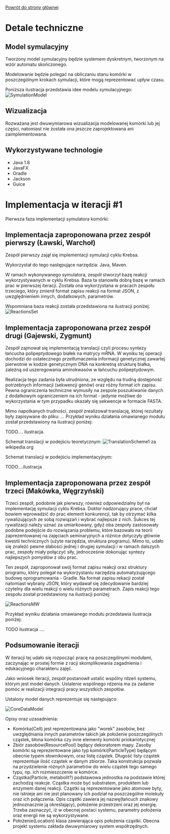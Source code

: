[Powrót do strony głównej](index)
# Detale techniczne

## Model symulacyjny

Tworzony model symulacyjny będzie systemem dyskretnym, tworzonym na wzór automatu skończonego.

Modelowanie będzie polegać na obliczaniu stanu komórki w poszczególnym krokach symulacji, które mogą reprezentować upływ czasu.

Poniższa ilustracja przedstawia idee modelu symulacyjnego:
![SymulationModel](img/ModelVisualization.jpg "SymulationModel")


## Wizualizacja

Rozważana jest dwuwymiarowa wizualizacja modelowanej komórki lub jej części, natomiast nie została ona jeszcze zaprojektowana ani zaimplementowana.


## Wykorzystywane technologie

- Java 1.8
- JavaFX
- Gradle
- Jackson
- Guice


# Implementacja w iteracji #1

Pierwsza faza implementacji symulatora komórki:

## Implementacja zaproponowana przez zespół pierwszy (Ławski, Warchoł)

Zespół pierwszy zajął się implementacji symulacji cyklu Krebsa. 

Wykorzystał do tego następujące narzędzia: Java, Maven. 

W ramach wykonywanego symulatora, zespół stworzył bazę reakcji wykorzystywanych w cyklu Krebsa. Baza ta stanowiła dobrą bazę w ramach prac w pierwszej iteracji. 
Została ona wykorzystana w pracach zespołu trzeciego, który zmienił format zapisu reakcji na format JSON, z uwzględnieniem innych, dodatkowych, parametrów.

Wspomniana baza reakcji została przedstawiona na ilustracji poniżej: 
![ReactionsSet](img/ReactionsSet.png "ReactionsSet")


## Implementacja zaproponowana przez zespół drugi (Gajewski, Zygmunt)

Zespół zajmował się implementacją translacji czyli procesu syntezy łańcucha polipeptydowego białek na matrycy mRNA. W wyniku tej operacji dochodzi do ostatecznego przetłumaczenia informacji genetycznej
zawartej pierwotnie w kodzie genetycznym DNA na konkretną strukturę białka, zależną od uszeregowania aminokwasów w łańcuchu polipeptydowym. 

Realizacja tego zadania była utrudniona, ze względu na trudną dostępność potrzebnych informacji (sekwencji genów) oraz różny format ich zapisu. 
Pewna ograniczenia techniczne wymusiły na zespole poszukiwanie danych z dodatkowym ograniczeniem na ich format - jedynie możliwe do wykorzystania w tym przypadku okazały się sekwencje w formacie FASTA. 

Mimo napotkanych trudności, zespół zrealizował translację, której rezultaty były zapisywane do pliku: ... 
Przykład wyniku działania omawianego modułu został przedstawiony na ilustracji poniżej:

TODO.... ilustracja.


Schemat translacji w podejściu teoretycznym:
![TranslationScheme1](img/TranslationScheme1.png "TranslationScheme1")
za wikipedia.org


Schemat translacji w podejściu implementacyjnym: 

TODO....ilustracja

## Implementacja zaproponowana przez zespół trzeci (Makówka, Węgrzyński)

Trzeci zespół, podobnie jak pierwszy, również odpowiedzialny był na implementację symulacji cyklu Krebsa. Doktor nadzorujący prace, chciał bowiem wprowadzić do prac element konkurencji, tak by otrzymać kilka rywalizujących ze sobą rozwiązań i wybrać najlepsze z nich. 
Sukces tej rywalizacji należy uznać za umiarkowany, gdyż oba zespoły zastosowały podobne podejście do rozwiązania problemu, które bazowało na teorii zaprezentowanej na zajęciach seminaryjnych a różnice dotyczyły głównie kwestii technicznych (użyte narzędzia, struktura programu). 
Mimo to, udało się znaleźć pewne słabości jednej i drugiej symulacji i w ramach dalszych prac, zespoły miały połączyć siły, jednocześnie dokonując syntezy najlepszych pomysłów z obu prac. 

Ten zespół, zaproponował swój format zapisu reakcji oraz struktury programu, który polegał na wykorzystaniu narzędzia automatyzującego budowę oprogramowania - Gradle. Na format zapisu rekacji został natomiast wybrany JSON, który wydawał się zdecydowanie bardziej czytelny dla wielu reakcji o wielu różnych parametrach. 
Zapis reakcji tego zespołu został przedstawiony na ilustracji poniżej:

![ReactionsMW](img/ReactionsMW.png "ReactionsMW")

Przykład wyniku działania omawianego modułu przedstawia ilustracja poniżej:

TODO ilustracja .... 

## Podsumowanie iteracji

W iteracji tej udało się rozpocząć pracę na poszczególnymi modułami, zaczynając w prostej formie z racji skomplikowania zagadnienia i edukacyjnego charakteru zajęć.

Jako wniosek iteracji, zespół postanowił ustalić wspólny rdzeń systemu, którym jest model danych. 
Ustalenie wspólnego rdzenia ma za zadanie pomóc w realizacji integracji pracy wszystkich zespołów.

Ustalony model danych reprezentuje się następująco:

![CoreDataModel](img/CoreDataModel.jpg "CoreDataModel")

Opisy oraz uzasadnienia:
- Komórka(Cell) jest reprezentowana jako "worek" zasobów, bez uwzględniania innych parametrów takich jak położenie poszczególnych cząstek, błona komórka czy inne elementy komórki priokariotycznej
- Zbiór zasobów(ResourcePool) będący dekoratorem mapy. Zasoby komórki są reprezentowane jako typ komórki(ParticleType) będącym obecnie typem słownikowym, oraz listę cząstek.
Długość listy cząstek reprezentuje ilość cząstek w danym zbiorze. Taka konstrukcja pozwala na przydzielenie różnych parametrów do wielu cząstek tego samego typu, np. ich rozmieszczenie w komórce.
- Cząstka(Particle, metabolit?) podstawowa jednostka na podstawie której zachodzą reakcje. Cząstka może być substratem, produktem lub enzymem danej reakcji.
 Cząstki są reprezentowane jako atomowe byty, nie istnieje ani nie jest planowany ich podział na poszczególne molekuły oraz ich połączenia.
 Opis cząstki zawiera jej nazwę(łańcuch znakowy jednoznacznie ją określający), położenie przestrzeni oraz jej energię.
 Trzeba zaznaczyć, iż w obecnej postaci systemu, parametry położenia oraz energii nie są wykorzystywane.
- Położenie(Location) klasa zawierająca opis położenia cząstki. Obecna projekt systemu zakłada dwuwymiarowy system współrzędnych.
